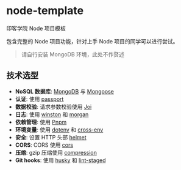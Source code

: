 # node-template

印客学院 Node 项目模板

包含完整的 Node 项目功能，针对上手 Node 项目的同学可以进行尝试。

> 请自行安装 MongoDB 环境，此处不作赘述

## 技术选型

- **NoSQL 数据库**: [MongoDB](https://www.mongodb.com) 与 [Mongoose](https://mongoosejs.com)
- **认证**: 使用 [passport](http://www.passportjs.org)
- **数据校验**: 请求参数校验使用 [Joi](https://github.com/hapijs/joi)
- **日志**: 使用 [winston](https://github.com/winstonjs/winston) 和 [morgan](https://github.com/expressjs/morgan)
- **依赖管理**: 使用 [Pnpm](https://pnpm.io)
- **环境变量**: 使用 [dotenv](https://github.com/motdotla/dotenv) 和 [cross-env](https://github.com/kentcdodds/cross-env#readme)
- **安全**: 设置 HTTP 头部 [helmet](https://helmetjs.github.io)
- **CORS**: CORS 使用 [cors](https://github.com/expressjs/cors)
- **压缩**: gzip 压缩使用 [compression](https://github.com/expressjs/compression)
- **Git hooks**: 使用 [husky](https://github.com/typicode/husky) 和 [lint-staged](https://github.com/okonet/lint-staged)
